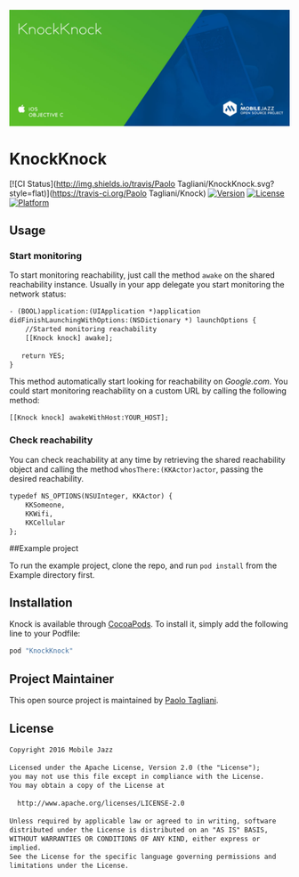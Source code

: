 ![KnockKnock](https://raw.githubusercontent.com/mobilejazz/metadata/master/images/banners/mobile-jazz-knockknock-ios.jpg)

# KnockKnock

[![CI Status](http://img.shields.io/travis/Paolo Tagliani/KnockKnock.svg?style=flat)](https://travis-ci.org/Paolo Tagliani/Knock)
[![Version](https://img.shields.io/cocoapods/v/Knock.svg?style=flat)](http://cocoapods.org/pods/KnockKnock)
[![License](https://img.shields.io/cocoapods/l/Knock.svg?style=flat)](http://cocoapods.org/pods/KnockKnock)
[![Platform](https://img.shields.io/cocoapods/p/Knock.svg?style=flat)](http://cocoapods.org/pods/KnockKnock)

## Usage

### Start monitoring
To start monitoring reachability, just call the method `awake` on the shared reachability instance. Usually in your app delegate you start monitoring the network status:

```objc
- (BOOL)application:(UIApplication *)application didFinishLaunchingWithOptions:(NSDictionary *) launchOptions {
    //Started monitoring reachability
    [[Knock knock] awake];
   
   return YES;
}    
```

This method automatically start looking for reachability on *Google.com*. You could start monitoring reachability on a custom URL by calling the following method:

```
[[Knock knock] awakeWithHost:YOUR_HOST];
```

### Check reachability

You can check reachability at any time by retrieving the shared reachability object and calling the 
method `whosThere:(KKActor)actor`, passing the desired reachability.

```objc
typedef NS_OPTIONS(NSUInteger, KKActor) {
    KKSomeone,
    KKWifi,
    KKCellular
};
```

##Example project


To run the example project, clone the repo, and run `pod install` from the Example directory first.


## Installation

Knock is available through [CocoaPods](http://cocoapods.org). To install
it, simply add the following line to your Podfile:

```ruby
pod "KnockKnock"
```

## Project Maintainer

This open source project is maintained by [Paolo Tagliani](https://github.com/pablosproject).

## License

    Copyright 2016 Mobile Jazz

    Licensed under the Apache License, Version 2.0 (the "License");
    you may not use this file except in compliance with the License.
    You may obtain a copy of the License at

      http://www.apache.org/licenses/LICENSE-2.0

    Unless required by applicable law or agreed to in writing, software
    distributed under the License is distributed on an "AS IS" BASIS,
    WITHOUT WARRANTIES OR CONDITIONS OF ANY KIND, either express or implied.
    See the License for the specific language governing permissions and
    limitations under the License.

